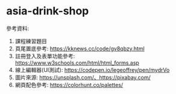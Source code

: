 # asia-drink-shop
參考資料:
1. 課程練習題目
2. 頁尾置底參考: https://kknews.cc/code/gv8qbzy.html
3. 註冊登入及表單功能參考: https://www.w3schools.com/html/html_forms.asp
4. 線上編輯器(UI測試): https://codepen.io/legeoffrey/pen/mydrVo
5. 圖片來源: https://unsplash.com/、https://pixabay.com/
6. 網頁配色參考: https://colorhunt.co/palettes/
